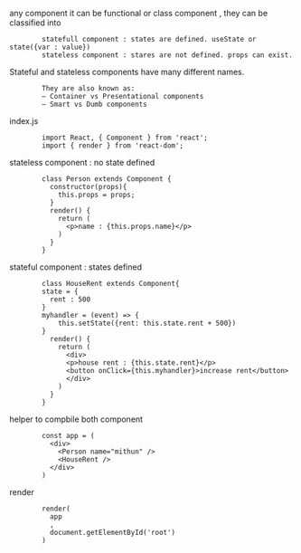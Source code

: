 any component it can be functional or class component , they can be classified into

            statefull component : states are defined. useState or state({var : value})
            stateless component : stares are not defined. props can exist.
            
Stateful and stateless components have many different names.

            They are also known as:
            – Container vs Presentational components
            – Smart vs Dumb components            

index.js


            import React, { Component } from 'react';
            import { render } from 'react-dom';

stateless component : no state defined

            class Person extends Component {
              constructor(props){
                this.props = props;
              }
              render() {
                return (
                  <p>name : {this.props.name}</p>
                )
              }
            }

stateful component : states defined

            class HouseRent extends Component{
            state = {
              rent : 500
            }  
            myhandler = (event) => {
                this.setState({rent: this.state.rent + 500})
            }
              render() {
                return (
                  <div>
                  <p>house rent : {this.state.rent}</p>
                  <button onClick={this.myhandler}>increase rent</button>
                  </div>
                )
              }
            }

helper to compbile both component

            const app = (
              <div>
                <Person name="mithun" />
                <HouseRent />
              </div>
            )

render

            render(
              app
              ,
              document.getElementById('root')
            )
